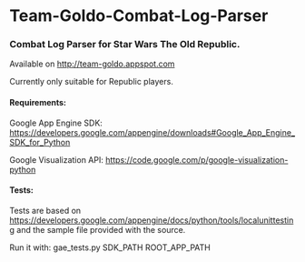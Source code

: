 Team-Goldo-Combat-Log-Parser
============================

### Combat Log Parser for Star Wars The Old Republic.

Available on http://team-goldo.appspot.com

Currently only suitable for Republic players.

#### Requirements:

Google App Engine SDK:
https://developers.google.com/appengine/downloads#Google_App_Engine_SDK_for_Python

Google Visualization API:
https://code.google.com/p/google-visualization-python

#### Tests:

Tests are based on
https://developers.google.com/appengine/docs/python/tools/localunittesting
and the sample file provided with the source.

Run it with:
gae_tests.py SDK_PATH ROOT_APP_PATH
